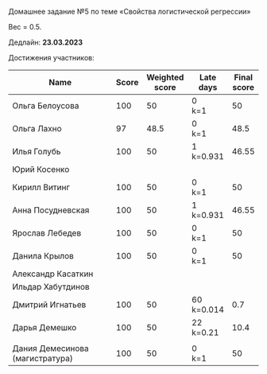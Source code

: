 Домашнее задание №5 по теме «Свойства логистической регрессии»

Вес = 0.5.

Дедлайн: **23.03.2023**


Достижения участников:

| Name | Score | Weighted<br>score | Late<br>days | Final<br>score |
| ---- | ----- | ----------------- | ------------ | -------------- |
| Ольга Белоусова | 100 | 50 | 0<br />k=1 | 50 |
| Ольга Лахно | 97 | 48.5 | 0<br />k=1 | 48.5 |
| Илья Голубь | 100 | 50 | 1<br />k=0.931 | 46.55 |
| Юрий Косенко |       |                   |              |                |
| Кирилл Витинг | 100 | 50 | 0<br />k=1 | 50 |
| Анна Посудневская | 100 | 50 | 1<br />k=0.931 | 46.55 |
| Ярослав Лебедев | 100 | 50 | 0<br />k=1 | 50 |
| Данила Крылов | 100 | 50 | 0<br />k=1 | 50 |
| Александр Касаткин |  |  |              |                |
| Ильдар Хабутдинов |  |  |              |                |
| Дмитрий Игнатьев | 100 | 50 | 60<br />k=0.014 | 0.7 |
| Дарья Демешко | 100 | 50 | 22<br />k=0.21 | 10.4 |
|  |  |  |  |  |
| Дания Демесинова (магистратура) | 100 | 50 | 0<br />k=1 | 50 |
